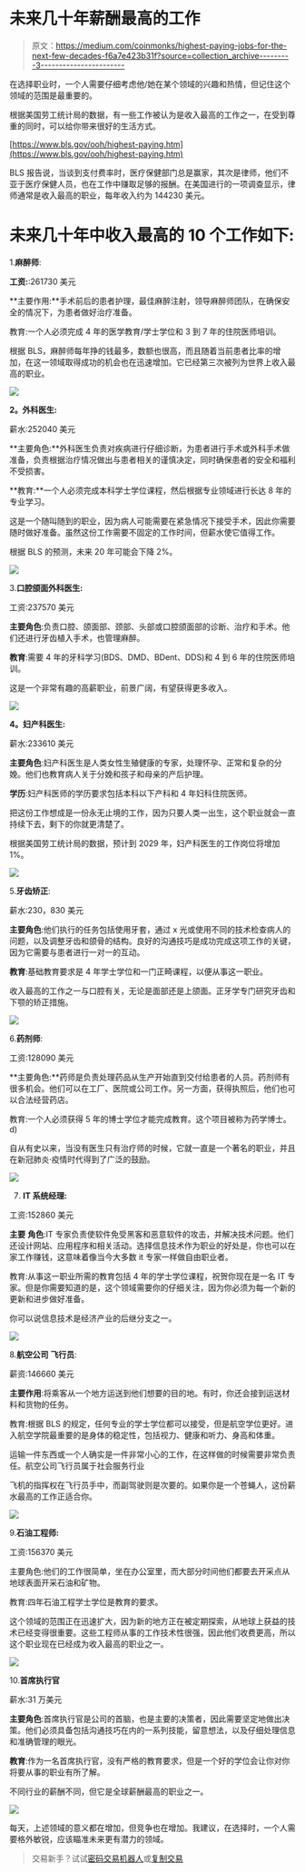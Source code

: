 # 未来几十年薪酬最高的工作

> 原文：<https://medium.com/coinmonks/highest-paying-jobs-for-the-next-few-decades-f6a7e423b31f?source=collection_archive---------3----------------------->

在选择职业时，一个人需要仔细考虑他/她在某个领域的兴趣和热情，但记住这个领域的范围是最重要的。

根据美国劳工统计局的数据，有一些工作被认为是收入最高的工作之一，在受到尊重的同时，可以给你带来很好的生活方式。

[https://www.bls.gov/ooh/highest-paying.htm](https://www.bls.gov/ooh/highest-paying.htm)

BLS 报告说，当谈到支付费率时，医疗保健部门总是赢家，其次是律师，他们不亚于医疗保健人员，也在工作中赚取足够的报酬。在美国进行的一项调查显示，律师通常是收入最高的职业，每年收入约为 144230 美元。

# 未来几十年中收入最高的 10 个工作如下:

1.**麻醉师**:

**工资:**:261730 美元

**主要作用:**手术前后的患者护理，最佳麻醉注射，领导麻醉师团队，在确保安全的情况下，为患者做好治疗准备。

教育:一个人必须完成 4 年的医学教育/学士学位和 3 到 7 年的住院医师培训。

根据 BLS，麻醉师每年挣的钱最多，数额也很高，而且随着当前患者比率的增加，在这一领域取得成功的机会也在迅速增加。它已经第三次被列为世界上收入最高的职业。

![](img/0db8c737f2ff8df2ff12a282b70c7ca4.png)

**2。外科医生:**

薪水:252040 美元

**主要角色:**外科医生负责对疾病进行仔细诊断，为患者进行手术或外科手术做准备，负责根据治疗情况做出与患者相关的谨慎决定，同时确保患者的安全和福利不受损害。

**教育:**一个人必须完成本科学士学位课程，然后根据专业领域进行长达 8 年的专业学习。

这是一个随叫随到的职业，因为病人可能需要在紧急情况下接受手术，因此你需要随时做好准备。虽然这份工作需要不固定的工作时间，但薪水使它值得工作。

根据 BLS 的预测，未来 20 年可能会下降 2%。

![](img/e494af0524364fa668fcf6b07f2a73ec.png)

3.**口腔颌面外科医生:**

工资:237570 美元

**主要角色**:负责口腔、颌面部、颈部、头部或口腔颌面部的诊断、治疗和手术。他们还进行牙齿植入手术，也管理麻醉。

**教育**:需要 4 年的牙科学习(BDS、DMD、BDent、DDS)和 4 到 6 年的住院医师培训。

这是一个非常有趣的高薪职业，前景广阔，有望获得更多收入。

![](img/afe69201971fcb0ed5ec4c43f9ba88a5.png)

**4。妇产科医生:**

薪水:233610 美元

**主要角色**:妇产科医生是人类女性生殖健康的专家，处理怀孕、正常和复杂的分娩。他们也教育病人关于分娩和孩子和母亲的产后护理。

**学历**:妇产科医师的学历要求包括本科以下产科和 4 年妇科住院医师。

把这份工作想成是一份永无止境的工作，因为只要人类一出生，这个职业就会一直持续下去，剩下的你就更清楚了。

根据美国劳工统计局的数据，预计到 2029 年，妇产科医生的工作岗位将增加 1%。

![](img/67e6979231633283a56414a22635a032.png)

5.**牙齿矫正**:

薪水:230，830 美元

**主要角色**:他们执行的任务包括使用牙套，通过 x 光或使用不同的技术检查病人的问题，以及调整牙齿和颌骨的结构。良好的沟通技巧是成功完成这项工作的关键，因为它需要与患者进行一对一的互动。

**教育**:基础教育要求是 4 年学士学位和一门正畸课程，以便从事这一职业。

收入最高的工作之一与口腔有关，无论是面部还是上颌面。正牙学专门研究牙齿和下颚的矫正措施。

![](img/70ec75d7921f9d2cb22bd23732b12cf9.png)

6.**药剂师**:

工资:128090 美元

**主要角色:**药师是负责处理药品从生产开始直到交付给患者的人员。药剂师有很多机会。他们可以在工厂、医院或公司工作。另一方面，获得执照后，他们也可以合法经营药店。

教育:一个人必须获得 5 年的博士学位才能完成教育。这个项目被称为药学博士。d)

自从有史以来，当没有医生只有治疗师的时候，它就一直是一个著名的职业，并且在新冠肺炎·疫情时代得到了广泛的鼓励。

![](img/8f278c4af71aa64c0aeec32de9f965c4.png)

7. **IT 系统经理:**

工资:152860 美元

**主要** **角色**:IT 专家负责使软件免受黑客和恶意软件的攻击，并解决技术问题。他们还设计网站、应用程序和相关活动。选择信息技术作为职业的好处是，你也可以在家工作赚钱，这意味着像当今大多数 it 专家一样做自由职业者。

教育:从事这一职业所需的教育包括 4 年的学士学位课程，祝贺你现在是一名 IT 专家。但是你需要知道的是，这个领域需要你的仔细关注，因为你必须为每一个新的更新和进步做好准备。

你可以说信息技术是经济产业的后继分支之一。

![](img/e25df58bdd82717a27cbb00739a69add.png)

8.**航空公司** **飞行员**:

薪资:146660 美元

**主要作用**:将乘客从一个地方运送到他们想要的目的地。有时，你还会接到运送材料和货物的任务。

教育:根据 BLS 的规定，任何专业的学士学位都可以接受，但是航空学位更好。进入航空学院最重要的是身体的稳定性，包括视力、健康和听力、身高和体重。

运输一件东西或一个人确实是一件非常小心的工作，在这样做的时候需要非常负责任。航空公司飞行员属于社会服务行业

飞机的指挥权在飞行员手中，而副驾驶则是次要的。如果你是一个苍蝇人，这份薪水最高的工作正适合你。

![](img/7aa38d2ad96aac0519eacedb16432772.png)

9.**石油工程师:**

工资:156370 美元

主要角色:他们的工作很简单，坐在办公室里，而大部分时间他们都要去开采点从地球表面开采石油和矿物。

教育:四年石油工程学士学位是教育的要求。

这个领域的范围正在迅速扩大，因为新的地方正在被定期探索，从地球上获益的技术已经变得很重要。这些工程师从事的工作技术性很强，因此他们收费更高，所以这个职业现在已经成为收入最高的职业之一。

![](img/eaeda4762ac4bc6c7df2c3013b8238ab.png)

10.**首席执行官**

薪水:31 万美元

**主要角色**:首席执行官是公司的首脑，也是主要的决策者，因此需要坚定地做出决策。他们必须具备包括沟通技巧在内的一系列技能，留意想法，以及仔细处理信息和准确管理的眼光。

**教育**:作为一名首席执行官，没有严格的教育要求，但是一个好的学位会让你对你将要从事的职业有所了解。

不同行业的薪酬不同，但它是全球薪酬最高的职业之一。

![](img/8639484a90b38267fb6a3f4ea09f3641.png)

每天，上述领域的意义都在增加，但竞争也在增加。我建议，在选择时，一个人需要格外敏锐，应该瞄准未来更有潜力的领域。

> 交易新手？试试[密码交易机器人](/coinmonks/crypto-trading-bot-c2ffce8acb2a)或[复制交易](/coinmonks/top-10-crypto-copy-trading-platforms-for-beginners-d0c37c7d698c)